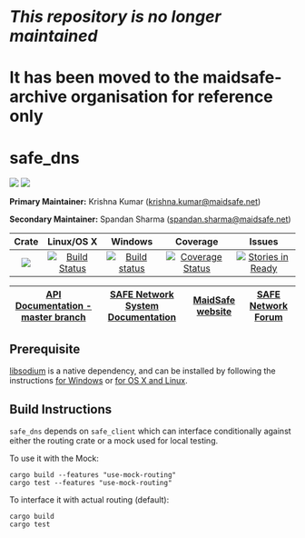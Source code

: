# ***This repository is no longer maintained***
# It has been moved to the maidsafe-archive organisation for reference only
#
#
#
#
# safe_dns

[![](https://img.shields.io/badge/Project%20SAFE-Approved-green.svg)](http://maidsafe.net/applications) [![](https://img.shields.io/badge/License-GPL3-green.svg)](https://github.com/maidsafe/safe_dns/blob/master/COPYING)

**Primary Maintainer:**     Krishna Kumar (krishna.kumar@maidsafe.net)

**Secondary Maintainer:**   Spandan Sharma (spandan.sharma@maidsafe.net)

|Crate|Linux/OS X|Windows|Coverage|Issues|
|:---:|:--------:|:-----:|:------:|:----:|
|[![](http://meritbadge.herokuapp.com/safe_dns)](https://crates.io/crates/safe_dns)|[![Build Status](https://travis-ci.org/maidsafe/safe_dns.svg?branch=master)](https://travis-ci.org/maidsafe/safe_dns)|[![Build status](https://ci.appveyor.com/api/projects/status/eig27xveg95e6ct6/branch/master?svg=true)](https://ci.appveyor.com/project/MaidSafe-QA/safe-dns/branch/master)|[![Coverage Status](https://coveralls.io/repos/maidsafe/safe_dns/badge.svg)](https://coveralls.io/r/maidsafe/safe_dns)|[![Stories in Ready](https://badge.waffle.io/maidsafe/safe_dns.png?label=ready&title=Ready)](https://waffle.io/maidsafe/safe_dns)|

| [API Documentation - master branch](http://maidsafe.net/safe_dns/master) | [SAFE Network System Documentation](http://systemdocs.maidsafe.net) | [MaidSafe website](http://maidsafe.net) | [SAFE Network Forum](https://forum.safenetwork.io) |
|:------:|:-------:|:-------:|:-------:|

## Prerequisite

[libsodium](https://github.com/jedisct1/libsodium) is a native dependency, and can be installed by following the instructions [for Windows](https://github.com/maidsafe/QA/blob/master/Documentation/Install%20libsodium%20for%20Windows.md) or [for OS X and Linux](https://github.com/maidsafe/QA/blob/master/Documentation/Install%20libsodium%20for%20OS%20X%20or%20Linux.md).

## Build Instructions
`safe_dns` depends on `safe_client` which can interface conditionally against either the routing crate or a mock used for local testing.

To use it with the Mock:
```
cargo build --features "use-mock-routing"
cargo test --features "use-mock-routing"
```

To interface it with actual routing (default):
```
cargo build
cargo test
```
